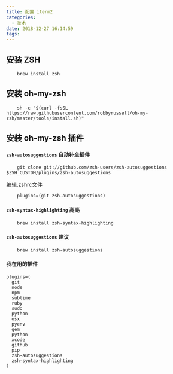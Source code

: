 ```yaml
---
title: 配置 iterm2
categories:
  - 技术 
date: 2018-12-27 16:14:59
tags:
---
```


## 安装 ZSH

```
	brew install zsh 
```

## 安装 oh-my-zsh

```
	sh -c "$(curl -fsSL https://raw.githubusercontent.com/robbyrussell/oh-my-zsh/master/tools/install.sh)"
```

## 安装 oh-my-zsh 插件

#### `zsh-autosuggestions` 自动补全插件

```
	git clone git://github.com/zsh-users/zsh-autosuggestions $ZSH_CUSTOM/plugins/zsh-autosuggestions
```

编辑.zshrc文件

```
	plugins=(git zsh-autosuggestions)
```

#### `zsh-syntax-highlighting` 高亮

```
	brew install zsh-syntax-highlighting
```

#### `zsh-autosuggestions` 建议

```
	brew install zsh-autosuggestions
```

#### 我在用的插件

```
plugins=(
  git
  node
  npm
  sublime
  ruby
  sudo
  python
  osx
  pyenv
  gem
  python
  xcode
  github
  pip
  zsh-autosuggestions
  zsh-syntax-highlighting
)
```